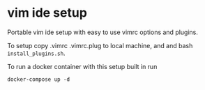 # vim ide setup
Portable vim ide setup with easy to use vimrc options and plugins.

To setup copy .vimrc  .vimrc.plug to local machine, and and bash `install_plugins.sh`.

To run a docker container with this setup built in run 

```docker-compose up -d```
